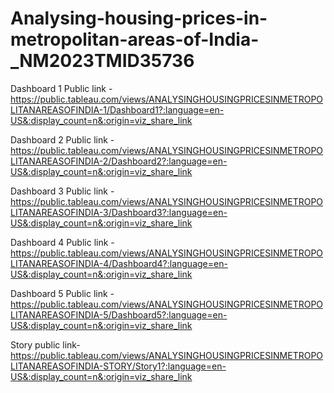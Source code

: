 # Analysing-housing-prices-in-metropolitan-areas-of-India-_NM2023TMID35736
Dashboard 1 Public link -https://public.tableau.com/views/ANALYSINGHOUSINGPRICESINMETROPOLITANAREASOFINDIA-1/Dashboard1?:language=en-US&:display_count=n&:origin=viz_share_link

Dashboard 2 Public link -https://public.tableau.com/views/ANALYSINGHOUSINGPRICESINMETROPOLITANAREASOFINDIA-2/Dashboard2?:language=en-US&:display_count=n&:origin=viz_share_link

Dashboard 3 Public link -https://public.tableau.com/views/ANALYSINGHOUSINGPRICESINMETROPOLITANAREASOFINDIA-3/Dashboard3?:language=en-US&:display_count=n&:origin=viz_share_link

Dashboard 4 Public link -https://public.tableau.com/views/ANALYSINGHOUSINGPRICESINMETROPOLITANAREASOFINDIA-4/Dashboard4?:language=en-US&:display_count=n&:origin=viz_share_link

Dashboard 5 Public link -https://public.tableau.com/views/ANALYSINGHOUSINGPRICESINMETROPOLITANAREASOFINDIA-5/Dashboard5?:language=en-US&:display_count=n&:origin=viz_share_link

Story public link-https://public.tableau.com/views/ANALYSINGHOUSINGPRICESINMETROPOLITANAREASOFINDIA-STORY/Story1?:language=en-US&:display_count=n&:origin=viz_share_link
